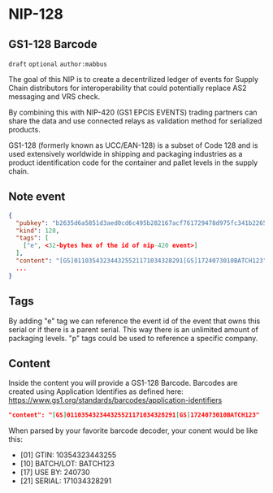 NIP-128
======

GS1-128 Barcode
-------------------------

`draft` `optional` `author:mabbus`

The goal of this NIP is to create a decentrilized ledger of events for Supply Chain distributors for interoperability that could potentially replace AS2 messaging and VRS check.

By combining this with NIP-420 (GS1 EPCIS EVENTS) trading partners can share the data and use connected relays as validation method for serialized products.

GS1-128 (formerly known as UCC/EAN-128) is a subset of Code 128 and is used extensively worldwide in shipping and packaging industries as a product identification code for the container and pallet levels in the supply chain.

## Note event

```json
{
  "pubkey": "b2635d6a5851d3aed0cd6c495b282167acf761729478d975fc341b22650b83b3",
  "kind": 128,
  "tags": [
    ["e", <32-bytes hex of the id of nip-420 event>]
  ],
  "content": "[GS]011035432344325521171034328291[GS]1724073010BATCH123"
  ...
}
```
## Tags
By adding "e" tag we can reference the event id of the event that owns this serial or if there is a parent serial. This way there is an unlimited amount of packaging levels.
"p" tags could be used to reference a specific company.

## Content

Inside the content you will provide a GS1-128 Barcode. Barcodes are created using Application Identifies as defined here: https://www.gs1.org/standards/barcodes/application-identifiers

```json
"content": "[GS]011035432344325521171034328291[GS]1724073010BATCH123"
```

When parsed by your favorite barcode decoder, your conent would be like this:

- [01] GTIN: 10354323443255
- [10] BATCH/LOT: BATCH123
- [17] USE BY: 240730
- [21] SERIAL: 171034328291
